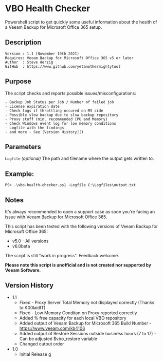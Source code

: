 # VBO Health Checker
Powershell script to get quickly some useful information about the health of a Veeam Backup for Microsoft Office 365 setup.

## Description
~~~~
Version : 1.1 (November 19th 2021)
Requires: Veeam Backup for Microsoft Office 365 v5 or later
Author  : Steve Herzig
GitHub  : https://www.github.com/yetanothermightytool
~~~~

## Purpose

The script checks and reports possible issues/misconfigurations:

    - Backup Job Status per Job / Number of failed job
    - License expiration date
    - Check logs if throttling occured on MS side
    - Possible slow backup due to slow backup repository
    - Proxy stuff (min. recommended CPU and Memory)
    - Check Windows event log for low memory conditions    
    - Logfile with the findings
    - and more - See [Version History]()

## Parameters
  
  `Logfile`
_(optional)_ The path and filename where the output gets written to.
  
## Example: 
`PS> .\vbo-health-checker.ps1 -Logfile C:\Logfiles\output.txt`  
  
## Notes

It's always recommended to open a support case as soon you're facing an issue with Veeam Backup for Microsoft Office 365. 

This script has been tested with the following versions of Veeam Backup for Microsoft Office 365:
- v5.0 - All versions
- v6.0beta

The script is still "work in progress". Feedback welcome.

**Please note this script is unofficial and is not created nor supported by Veeam Software.**

## Version History

* 1.1
    * Fixed - Proxy Server Total Memory not displayed correctly (Thanks to K00laidIT)
    * Fixed - Low Memory Conditon on Proxy reported correctly
    * Added % free capacity for each local VBO repository 
    * Added output of Veeam Backup for Microsoft 365 Build Number - https://www.veeam.com/kb4106
    * Added output of Restore Sessions outside business hours (7 to 17) - Can be adjusted $vbo_restore variable  
    * Changed output order
* 1.0
    * Initial Release
g
